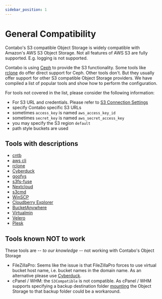 ```yaml
---
sidebar_position: 1
---
```


# General Compatibility

Contabo's S3 compatible Object Storage is widely compatible with Amazon's AWS S3 Object Storage. Not all features of AWS S3 are fully supported. E.g. logging is not supported.

Contabo is using [Ceph](https://ceph.com/) to provide the S3 functionality. Some tools like [rclone](https://rclone.org/) do offer direct support for Ceph. Other tools don't. But they usually offer support for other S3 compatible Object Storage providers. We have compiled a list of popular tools and show how to perform the configuration.

For tools not covered in the list, please consider the following information:

* For S3 URL and credentials. Please refer to [S3 Connection Settings](/docs/products/Object-Storage/s3-connection-settings)
* specify Contabo specific S3 URLs
* sometimes `access_key` is named `aws_access_key_id`
* sometimes `secret_key` is named `aws_secret_access_key`
* you may specify the S3 region `default`
* path style buckets are used

## Tools with descriptions

* [cntb](/docs/products/Object-Storage/Tools/cntb)
* [aws cli](/docs/products/Object-Storage/Tools/aws-cli)
* [rclone](/docs/products/Object-Storage/Tools/rclone)
* [Cyberduck](/docs/products/Object-Storage/Tools/cyberduck)
* [goofys](/docs/products/Object-Storage/Tools/goofys)
* [s3fs-fuse](/docs/products/Object-Storage/Tools/s3fs-fuse)
* [Nextcloud](/docs/products/Object-Storage/Tools/nextcloud)
* [s3cmd](/docs/products/Object-Storage/Tools/s3cmd)
* [WinSCP](/docs/products/Object-Storage/Tools/winscp)
* [Cloudberry Explorer](/docs/products/Object-Storage/Tools/cloudberry-explorer)
* [BucketAnywhere](/docs/products/Object-Storage/Tools/bucketanywhere)
* [Virtualmin](/docs/products/Object-Storage/Tools/virtualmin)
* [Velero](/docs/products/Object-Storage/Tools/velero)
* [Plesk](docs/products/Object-Storage/Tools/plesk)

## Tools known NOT to work

These tools are -- _to our knowledge_ -- not working with Contabo's Object Storage

* FileZillaPro: Seems like the issue is that FileZillaPro forces to use virtual bucket host name, i.e. bucket names in the domain name.
  As an alternative please use [Cyberduck](/docs/products/Object-Storage/Tools/cyberduck).
* cPanel / WHM: the `S3Compatible` is not compatible. As cPanel / WHM supports specifying a backup destination folder [mounting](/docs/products/Object-Storage/HowTo/mount) the Object Storage to that backup folder could be a workaround.
